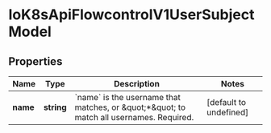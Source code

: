 # IoK8sApiFlowcontrolV1UserSubjectModel

## Properties

Name | Type | Description | Notes
------------ | ------------- | ------------- | -------------
**name** | **string** | &#x60;name&#x60; is the username that matches, or \&quot;*\&quot; to match all usernames. Required. | [default to undefined]


